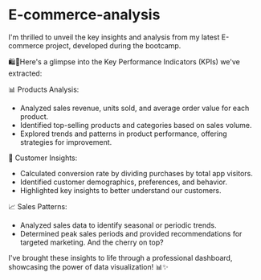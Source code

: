 # E-commerce-analysis

I'm thrilled to unveil the key insights and analysis from my latest E-commerce project, developed during the bootcamp. 

🛍️💼Here's a glimpse into the Key Performance Indicators (KPIs) we've extracted:


📊 Products Analysis:
 - Analyzed sales revenue, units sold, and average order value for each product.
 - Identified top-selling products and categories based on sales volume.
 - Explored trends and patterns in product performance, offering strategies for improvement.

   
👥 Customer Insights:
 - Calculated conversion rate by dividing purchases by total app visitors.
 - Identified customer demographics, preferences, and behavior.
 - Highlighted key insights to better understand our customers.

   
📈 Sales Patterns:
 - Analyzed sales data to identify seasonal or periodic trends.
 - Determined peak sales periods and provided recommendations for targeted marketing.
And the cherry on top?


I've brought these insights to life through a professional dashboard, showcasing the power of data visualization! 📊✨
